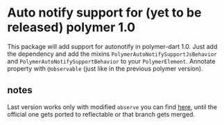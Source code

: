 # Auto notify support for (yet to be released) polymer 1.0

This package will add support for autonotify in polymer-dart 1.0.
Just add the dependency and add the mixins `PolymerAutoNotifySupportJsBehavior` and `PolymerAutoNotifySupportBehavior` to your `PolymerElement`.
Annotate property with `@observable` (just like in the previous polymer version). 


## notes

Last version works only with modified `observe` you can find [here](https://github.com/dam0vm3nt/observe/tree/reflectable), until the official one gets ported to reflectable or that branch gets merged.
